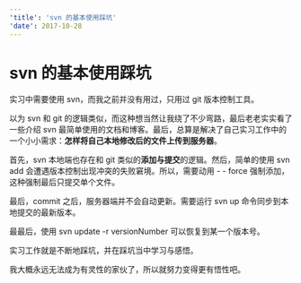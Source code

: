 ```yaml
---
'title': 'svn 的基本使用踩坑'
'date': 2017-10-28
---
```

# svn 的基本使用踩坑

实习中需要使用 svn，而我之前并没有用过，只用过 git 版本控制工具。

以为 svn 和 git 的逻辑类似，而这种想当然让我绕了不少弯路，最后老老实实看了一些介绍 svn 最简单使用的文档和博客。最后，总算是解决了自己实习工作中的一个小小需求：**怎样将自己本地修改后的文件上传到服务器**。

首先，svn 本地端也存在和 git 类似的**添加与提交**的逻辑。然后，简单的使用 svn add 会遭遇版本控制出现冲突的失败窘境。所以，需要动用 - - force 强制添加，这种强制最后只提交单个文件。

最后，commit 之后，服务器端并不会自动更新。需要运行 svn up 命令同步到本地提交的最新版本。

最最后，使用 svn update -r versionNumber 可以恢复到某一个版本号。

实习工作就是不断地踩坑，并在踩坑当中学习与感悟。

我大概永远无法成为有灵性的家伙了，所以就努力变得更有悟性吧。